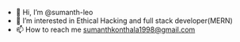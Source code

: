 - 👋 Hi, I’m @sumanth-leo
- 👀 I’m interested in Ethical Hacking and full stack developer(MERN)
- 📫 How to reach me sumanthkonthala1998@gmail.com

<!---
sumanthleo/sumanthleo is a ✨ special ✨ repository because its `README.md` (this file) appears on your GitHub profile.
You can click the Preview link to take a look at your changes.
--->
